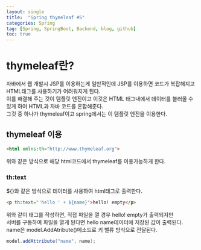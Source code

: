 ```yaml
---
layout: single
title:  "Spring thymeleaf #5"
categories: Spring
tag: [Spring, SpringBoot, Backend, blog, github]
toc: true
---
```


# thymeleaf란?

자바에서 웹 개발시 JSP를 이용하는게 일반적인데 JSP를 이용하면 코드가 복잡해지고 HTML태그를 사용하기가 어려워지게 된다.<br>
이를 해결해 주는 것이 템플릿 엔진이고 이것은 HTML 태그내에서 데이터를 불러올 수 있게 하여 HTML과 자바 코드를 혼합해준다.<br> 그것 중 하나가 thymeleaf이고 spring에서는 이 템플릿 엔진을 이용한다.


## thymeleaf 이용

```html
<html xmlns:th="http://www.thymeleaf.org">
```
위와 같은 방식으로 해당 html코드에서 thymeleaf를 이용가능하게 한다.

### th:text
${}와 같은 방식으로 데이터를 사용하여 html태그로 출력한다.
```html
<p th:text="'hello ' + ${name}">hello! empty</p>
```
위와 같이 태그를 작성하면, 직접 파일을 열 경우 hello! empty가 출력되지만<br>
서버를 구동하여 파일을 열게 된다면 hello name데이터에 저장된 값이 출력된다.
name은 model.AddAtribute()메소드로 키 밸류 방식으로 전달된다.<br>
```java
model.addAttribute("name", name);
```
